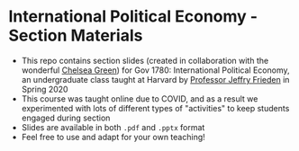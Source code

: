 # International Political Economy - Section Materials

- This repo contains section slides (created in collaboration with the wonderful [Chelsea Green](https://gov.harvard.edu/people/chelsea-green)) for Gov 1780: International Political Economy, an undergraduate class taught at Harvard by [Professor Jeffry Frieden](https://scholar.harvard.edu/jfrieden/home) in Spring 2020
- This course was taught online due to COVID, and as a result we experimented with lots of different types of "activities" to keep students engaged during section
- Slides are available in both `.pdf` and `.pptx` format
- Feel free to use and adapt for your own teaching!
